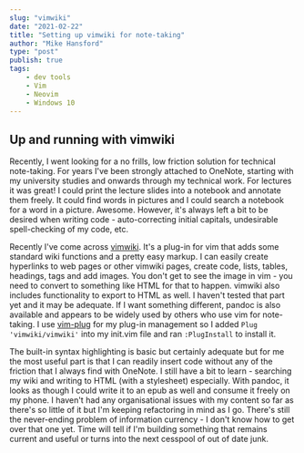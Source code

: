 ```yaml
---
slug: "vimwiki"
date: "2021-02-22"
title: "Setting up vimwiki for note-taking"
author: "Mike Hansford"
type: "post"
publish: true
tags:
    - dev tools
    - Vim
    - Neovim
    - Windows 10
---
```

## Up and running with vimwiki
Recently, I went looking for a no frills, low friction solution for technical note-taking. For years I've been strongly attached to OneNote, starting with my university studies and onwards through my technical work. For lectures it was great! I could print the lecture slides into a notebook and annotate them freely. It could find words in pictures and I could search a notebook for a word in a picture. Awesome. However, it's always left a bit to be desired when writing code - auto-correcting initial capitals, undesirable spell-checking of my code, etc. 

Recently I've come across <a href="https://vimwiki.github.io/" rel="noreferrer noopener" target="_blank">vimwiki</a>. It's a plug-in for vim that adds some standard wiki functions and a pretty easy markup. I can easily create hyperlinks to web pages or other vimwiki pages, create code, lists, tables, headings, tags and add images. You don't get to see the image in vim - you need to convert to something like HTML for that to happen. vimwiki also includes functionality to export to HTML as well. I haven't tested that part yet and it may be adequate. If I want something different, pandoc is also available and appears to be widely used by others who use vim for note-taking. I use <a href="https://github.com/junegunn/vim-plug" rel="noreferrer noopener" target="_blank">vim-plug</a> for my plug-in management so I added `Plug 'vimwiki/vimwiki'` into my init.vim file and ran `:PlugInstall` to install it.

The built-in syntax highlighting is basic but certainly adequate but for me the most useful part is that I can readily insert code without any of the friction that I always find with OneNote. I still have a bit to learn - searching my wiki and writing to HTML (with a stylesheet) especially. With pandoc, it looks as though I could write it to an epub as well and consume it freely on my phone. I haven't had any organisational issues with my content so far as there's so little of it but I'm keeping refactoring in mind as I go. There's still the never-ending problem of information currency - I don't know how to get over that one yet. Time will tell if I'm building something that remains current and useful or turns into the next cesspool of out of date junk.